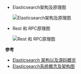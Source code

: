 

- Elasticsearch架构及原理图

    ![Elasticsearch架构及原理图](http://images2015.cnblogs.com/blog/1004194/201611/1004194-20161124185700128-46209682.png)

- Rest 和 RPC原理图

    ![Rest 和 RPC原理图](http://7xlqnq.com1.z0.glb.clouddn.com/wp-content/uploads/2016/07/7fee084fa20eb9318faf30671fdc2b8d.jpg)




**参考**
- [Elasticsearch 架构以及源码概览](http://www.code123.cc/2582.html)
- [Elasticsearch系统概念及架构图](http://www.cnblogs.com/ningskyer/articles/5789010.html)